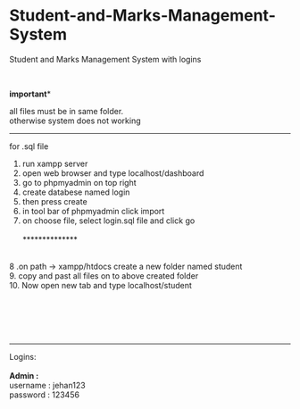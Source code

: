 # Student-and-Marks-Management-System
Student and Marks Management System with logins
<br>


<br>

********important*********

all files must be in same folder.<br>
otherwise system does not working<br>


****************************
for .sql file
<br>
1. run xampp server<br>
2. open web browser and type localhost/dashboard<br>
3. go to phpmyadmin on top right<br>
4. create databese named login<br>
5. then press create<br>
6. in tool bar of phpmyadmin click import<br>
7. on choose file, select login.sql file and click go<br><br>
**************<br><br>

8 .on path -> xampp/htdocs create a new folder named student<br>
9. copy and past all files on to above created folder<br>
10. Now open new tab and type localhost/student<br>

<br><br><br><br>
************
Logins:<br><br>
<b>Admin :</b><br>
  username : jehan123<br>
  password : 123456 <br>
  
  <br><br>
